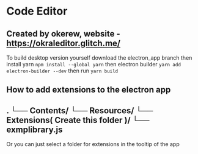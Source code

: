 # Code Editor
Created by okerew, website - https://okraleditor.glitch.me/
------------------------------------------------------------
To build desktop version yourself download the electron_app branch then install yarn `npm install --global yarn` then electron builder `yarn add electron-builder --dev` then run `yarn build`

How to add extensions to the electron app
-----------------------------------------------------------
.
└── Contents/
    └── Resources/
        └── Extensions( Create this folder )/
            └── exmplibrary.js
-------------------------------------------------------------
Or you can just select a folder for extensions in the tooltip of the app
